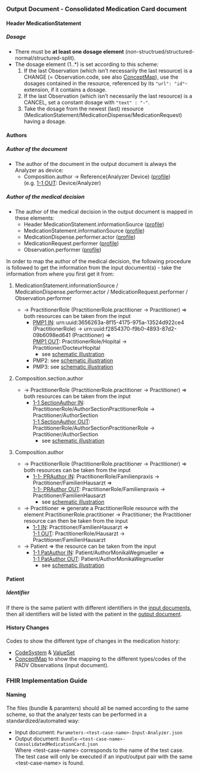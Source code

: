 ### Output Document - Consolidated Medication Card document

#### Header MedicationStatement
##### Dosage
* There must be **at least one dosage element** (non-structrued/structured-normal/structured-split).
* The dosage element (1..*) is set according to this scheme:
   1.  If the last Observation (which isn’t necessarily the last resource) is a CHANGE (= Observation.code, see also [ConceptMap](ConceptMap-ihe-padv-to-analyzer-history-changes.html)), use the dosages contained in the resource, referenced by its `"url": "id"`-extension, if it contains a dosage.
   2. If the last Observation (which isn’t necessarily the last resource) is a CANCEL, set a constant dosage with `"text" : "-"`.
   3. Take the dosage from the newest (last) resource (MedicationStatement/MedicationDispense/MedicationRequest) having a dosage.

#### Authors
##### Author of the document
* The author of the document in the output document is always the Analyzer as device:   
   * Composition.author -> Reference(Analyzer Device) ([profile](StructureDefinition-analyzer-out-composition.html))   
     (e.g. [1-1 OUT](Bundle-1-1-ConsolidatedMedicationCard.json.html): Device/Analyzer)

##### Author of the medical decision
* The author of the medical decision in the output document is mapped in these elements:
   * Header MedicationStatement.informationSource ([profile](StructureDefinition-analyzer-medicationstatement-header.html))
   * MedicationStatement.informationSource ([profile](StructureDefinition-analyzer-medicationstatement.html))
   * MedicationDispense.performer.actor ([profile](StructureDefinition-analyzer-medicationdispense.html))
   * MedicationRequest.performer ([profile](StructureDefinition-analyzer-medicationrequest.html))
   * Observation.performer ([profile](StructureDefinition-analyzer-observationpadv.html))

In order to map the author of the medical decision, the following procedure is followed to get the information from the input document(s) - take the information from where you first get it from:
   1. MedicationStatement.informationSource / MedicationDispense.performer.actor / MedicationRequest.performer / Observation.performer   
      * -> PractitionerRole (PractitionerRole.practitioner -> Practitioner) => both resources can be taken from the input   
         * [PMP1 IN](Parameters-PMP1-Input-Analyzer.json.html): urn:uuid:3656263a-8f15-4175-975a-13524d922ce4 (PractitionerRole) -> urn:uuid:f2854370-f9b0-4893-87d2-09b6098ed641 (Practitioner) =>    
           [PMP1 OUT](Bundle-PMP1-ConsolidatedMedicationCard.json.html): PractitionerRole/Hopital -> Practitioner/DocteurHopital
            * see [schematic illustration](PR-UCs-PMP1.jpg)
         * PMP2: see [schematic illustration](PR-UCs-PMP2.jpg)
         * PMP3: see [schematic illustration](PR-UCs-PMP3.jpg)     

   2. Composition.section.author   
      * -> PractitionerRole (PractitionerRole.practitioner -> Practitioner) => both resources can be taken from the input
         * [1-1 SectionAuthor IN](Parameters-1-1-SectionAuthor-Input-Analyzer.json.html): PractitionerRole/AuthorSectionPractitionerRole -> Practitioner/AuthorSection   
           [1-1 SectionAuthor OUT](Bundle-1-1-SectionAuthor-ConsolidatedMedicationCard.json.html): PractitionerRole/AuthorSectionPractitionerRole -> Practitioner/AuthorSection        
            * see [schematic illustration](PR-UCs-1-1-SectionAuthor.jpg)   

   3. Composition.author   
      * -> PractitionerRole (PractitionerRole.practitioner -> Practitioner) => both resources can be taken from the input    
         * [1-1- PRAuthor IN](Parameters-1-1-PRAuthor-Input-Analyzer.json.html): PractitionerRole/Familienpraxis -> Practitioner/FamilienHausarzt =>   
           [1-1- PRAuthor OUT](Bundle-1-1-PRAuthor-ConsolidatedMedicationCard.json.html): PractitionerRole/Familienpraxis -> Practitioner/FamilienHausarzt 
            * see [schematic illustration](PR-UCs-1-1-PRAuthor.jpg)
      * -> Practitioner => generate a PractitionerRole resource with the element PractitionerRole.practitioner -> Practitioner; the Practitioner resource can then be taken from the input   
         * [1-1 IN](Parameters-1-1-Input-Analyzer.json.html): Practitioner/FamilienHausarzt =>   
           [1-1 OUT](Bundle-1-1-ConsolidatedMedicationCard.json.html): PractitionerRole/Hausarzt -> Practitioner/FamilienHausarzt   
      * -> Patient => the resource can be taken from the input   
         * [1-1 PatAuthor IN](Parameters-1-1-PatAuthor-Input-Analyzer.json.html): Patient/AuthorMonikaWegmueller =>   
           [1-1 PatAuthor OUT](Bundle-1-1-PatAuthor-ConsolidatedMedicationCard.json.html): Patient/AuthorMonikaWegmueller  
            * see [schematic illustration](PR-UCs-1-1-PATAuthor.jpg) 

#### Patient
##### Identifier
If there is the same patient with different identifiers in the [input documents](Parameters-A7-Input-Analyzer.json.html), then all identifiers will be listed with the patient in the [output document](Bundle-A7-ConsolidatedMedicationCard.json.html).

#### History Changes
Codes to show the different type of changes in the medication history:
* [CodeSystem](CodeSystem-history-changes.html) & [ValueSet](ValueSet-history-changes.html)
* [ConceptMap](ConceptMap-ihe-padv-to-analyzer-history-changes.html) to show the mapping to the different types/codes of the PADV Observations (input document).


### FHIR Implementation Guide
#### Naming
The files (bundle & paramters) should all be named according to the same scheme, so that the analyzer tests can be performed in a standardized/automated way:
* Input document: `Parameters-<test-case-name>-Input-Analyzer.json`
* Output document:  `Bundle-<test-case-name>-ConsolidatedMedicationCard.json`    
Where &lt;test-case-name&gt; corresponds to the name of the test case. The test case will only be executed if an input/output pair with the same &lt;test-case-name&gt; is found.